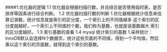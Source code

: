 ####1.优化器的逻辑
    1.1 优化器会根据扫描行数，并且结合是否使用临时表，是否排序等因素进行综合判断。
    1.2 优化器扫描行数的判断
        1.优化器根据统计信息来估算记录数，统计信息就是索引的区分度，一个索引上的不同值越多
            这个索引的区分度就越好，一个索引上不同值的个数，我们称为基数，也就是说基数越大
            索引的区分度越好。
    1.3 索引基数的查看
    1.4 mysql 统计索引的基数
        1.采样统计：InnoDB默认会选择N个数据页，统计这些页面的不同值，得到一个平均值，然后乘以这个索引的页面数，就得到这个索引的基数。        
    